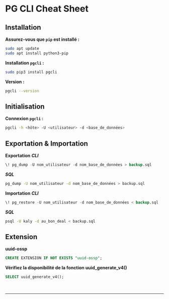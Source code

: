 # PG CLI Cheat Sheet

## Installation

**Assurez-vous que `pip` est installé :**
```bash
sudo apt update
sudo apt install python3-pip
```

**Installation `pgcli` :**
```bash
sudo pip3 install pgcli
```

**Version :**
```bash
pgcli --version
```

## Initialisation

**Connexion `pgcli` :**
```bash
pgcli -h <hôte> -U <utilisateur> -d <base_de_données>
```

## Exportation & Importation

**Exportation**
***CLI***
```sql
\! pg_dump -U nom_utilisateur -d nom_base_de_données > backup.sql
```
***SQL***
```bash
pg_dump -U nom_utilisateur -d nom_base_de_données > backup.sql
```

**Importation**
***CLI***
```sql
\! pg_restore -U nom_utilisateur -d nom_base_de_données < backup.sql
```

***SQL***
```bash
psql -U kaly -d au_bon_deal < backup.sql
```

## Extension

**uuid-ossp**
```sql
CREATE EXTENSION IF NOT EXISTS "uuid-ossp";
```
**Vérifiez la disponibilité de la fonction uuid_generate_v4()**
```sql
SELECT uuid_generate_v4();
```

<br>

***

<br>
